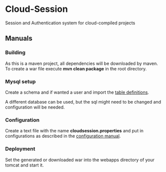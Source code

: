 # Cloud-Session
Session and Authentication system for cloud-compiled projects


## Manuals
### Building
As this is a maven project, all dependencies will be downloaded by maven. To create a war file execute **mvn clean package** in the root directory.

### Mysql setup
Create a schema and if wanted a user and import the [table definitions](cloudsession-schema.sql).

A different database can be used, but the sql might need to be changed and configuration will be needed.

### Configuration
Create a text file with the name **cloudsession.properties** and put in configurations as described in the [configuration manual](CONFIGURATION.md).

### Deployment
Set the generated or downloaded war into the webapps directory of your tomcat and start it.
